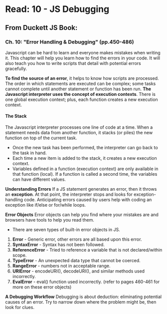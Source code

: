 # Read: 10 - JS Debugging

## From Duckett JS Book:

### Ch. 10: "Error Handling & Debugging" (pp.450-486)

Javascript can be hard to learn and everyone makes mistakes when writing it. This chapter will help you learn how to find the errors in your code. It will also teach you how to write scripts that detail with potential errors gracefully. 

**To find the source of an error**, it helps to know how scripts are processed. The order in which statements are executed can be complex; some tasks cannot complete until another statement or function has been run. 
**The Javascript interpreter uses the concept of execution contexts**. There is one global execution context; plus, each function creates a new execution context. 

#### The Stack

The Javascript interpreter processes one line of code at a time. When a statement needs data from another function, it stacks (or piles) the new function on top of the current task. 
- Once the new task has been performed, the interpreter can go back to the task in hand. 
- Each time a new item is added to the stack, it creates a new execution context.
- Variables defined in a function (execution context) are only available in that function (local). If a function is called a second time, the variables can have different values. 

**Understanding Errors**
If a JS statement generates an error, then it throws an **exception**. At that point, the interpreter stops and looks for exception-handling code. Anticipating errors caused by users help with coding an exception like if/else or for/while loops. 

**Error Objects**
Error objects can help you find where your mistakes are and browsers have tools to help you read them. 
- There are seven types of built-in error objects in JS. 
1. **Error** - Generic error, other errors are all based upon this error.
1. **SyntaxError** - Syntax has not been followed.
1. **ReferenceError** - Tried to reference a variable that is not declared/within scope.
1. **TypeError** - An unexpected data type that cannot be coerced.
1. **RangeError** - numbers not in acceptable range.
1. **URIError** - encodeURI(), decodeURI(), and similar methods used incorrectly.
1. **EvalError** - eval() function used incorrectly.
(refer to pages 460-461 for more on these error objects)

**A Debugging Workflow**
Debugging is about deduction: eliminating potential causes of an error. Try to narrow down where the problem might be, then look for clues.


  